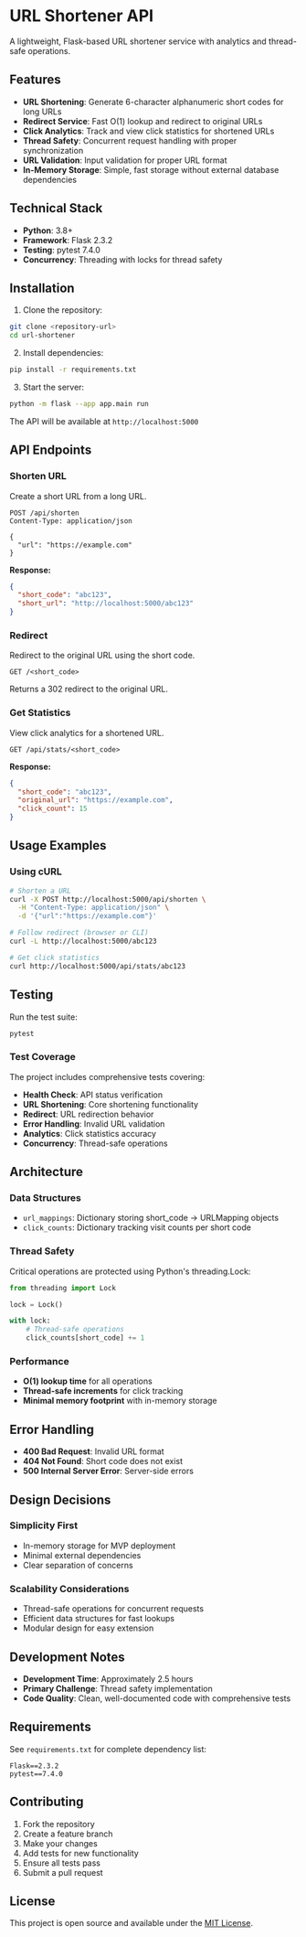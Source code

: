 # URL Shortener API

A lightweight, Flask-based URL shortener service with analytics and thread-safe operations.

## Features

- **URL Shortening**: Generate 6-character alphanumeric short codes for long URLs
- **Redirect Service**: Fast O(1) lookup and redirect to original URLs  
- **Click Analytics**: Track and view click statistics for shortened URLs
- **Thread Safety**: Concurrent request handling with proper synchronization
- **URL Validation**: Input validation for proper URL format
- **In-Memory Storage**: Simple, fast storage without external database dependencies

## Technical Stack

- **Python**: 3.8+
- **Framework**: Flask 2.3.2
- **Testing**: pytest 7.4.0
- **Concurrency**: Threading with locks for thread safety

## Installation

1. Clone the repository:
```bash
git clone <repository-url>
cd url-shortener
```

2. Install dependencies:
```bash
pip install -r requirements.txt
```

3. Start the server:
```bash
python -m flask --app app.main run
```

The API will be available at `http://localhost:5000`

## API Endpoints

### Shorten URL
Create a short URL from a long URL.

```http
POST /api/shorten
Content-Type: application/json

{
  "url": "https://example.com"
}
```

**Response:**
```json
{
  "short_code": "abc123",
  "short_url": "http://localhost:5000/abc123"
}
```

### Redirect
Redirect to the original URL using the short code.

```http
GET /<short_code>
```

Returns a 302 redirect to the original URL.

### Get Statistics
View click analytics for a shortened URL.

```http
GET /api/stats/<short_code>
```

**Response:**
```json
{
  "short_code": "abc123",
  "original_url": "https://example.com",
  "click_count": 15
}
```

## Usage Examples

### Using cURL

```bash
# Shorten a URL
curl -X POST http://localhost:5000/api/shorten \
  -H "Content-Type: application/json" \
  -d '{"url":"https://example.com"}'

# Follow redirect (browser or CLI)
curl -L http://localhost:5000/abc123

# Get click statistics
curl http://localhost:5000/api/stats/abc123
```

## Testing

Run the test suite:

```bash
pytest
```

### Test Coverage

The project includes comprehensive tests covering:

- **Health Check**: API status verification
- **URL Shortening**: Core shortening functionality
- **Redirect**: URL redirection behavior
- **Error Handling**: Invalid URL validation
- **Analytics**: Click statistics accuracy
- **Concurrency**: Thread-safe operations

## Architecture

### Data Structures

- `url_mappings`: Dictionary storing short_code → URLMapping objects
- `click_counts`: Dictionary tracking visit counts per short code

### Thread Safety

Critical operations are protected using Python's threading.Lock:

```python
from threading import Lock

lock = Lock()

with lock:
    # Thread-safe operations
    click_counts[short_code] += 1
```

### Performance

- **O(1) lookup time** for all operations
- **Thread-safe increments** for click tracking
- **Minimal memory footprint** with in-memory storage

## Error Handling

- **400 Bad Request**: Invalid URL format
- **404 Not Found**: Short code does not exist
- **500 Internal Server Error**: Server-side errors

## Design Decisions

### Simplicity First
- In-memory storage for MVP deployment
- Minimal external dependencies
- Clear separation of concerns

### Scalability Considerations
- Thread-safe operations for concurrent requests
- Efficient data structures for fast lookups
- Modular design for easy extension

## Development Notes

- **Development Time**: Approximately 2.5 hours
- **Primary Challenge**: Thread safety implementation
- **Code Quality**: Clean, well-documented code with comprehensive tests

## Requirements

See `requirements.txt` for complete dependency list:

```
Flask==2.3.2
pytest==7.4.0
```

## Contributing

1. Fork the repository
2. Create a feature branch
3. Make your changes
4. Add tests for new functionality
5. Ensure all tests pass
6. Submit a pull request

## License

This project is open source and available under the [MIT License](LICENSE).
